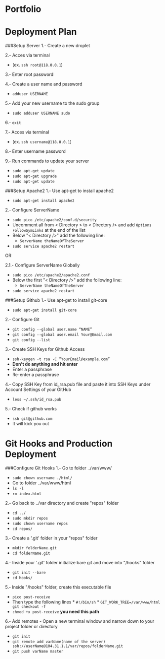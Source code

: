 Portfolio
===

Deployment Plan
===

###Setup Server
1.- Create a new droplet

2.- Acces via terminal 
  * (ex. `ssh root@118.0.0.1`)
  
3.- Enter root password

4.- Create  a user name and password 
  * `adduser USERNAME`
  
5.- Add your new username to the sudo group 
  * `sudo adduser USERNAME sudo`
  
6.- `exit`

7.- Acces via terminal 
  * (ex. `ssh username@118.0.0.1`)
  
8.- Enter username password

9.- Run commands to update your server
  * `sudo apt-get update`
  * `sudo apt-get upgrade`
  * `sudo apt-get update`

###Setup Apache2
1.- Use apt-get to install apache2
  * `sudo apt-get install apache2`
  
2.- Configure ServerName
  * `sudo pico /etc/apache2/conf.d/security`
  * Uncomment all from < Directory > to < Directory /> and add `Options FollowSymLinks` at the end of the list
  * Below "< Directory />" add the following line:
    * `ServerName theNameOfTheServer`
  * `sudo service apache2 restart`
  
 OR

2.1.- Configure ServerName Globally
  * `sudo pico /etc/apache2/apache2.conf`
  * Below the first "< Directory />" add the following line:
    * `ServerName theNameOfTheServer`
  * `sudo service apache2 restart`


###Setup Github
1.- Use apt-get to install git-core
  * `sudo apt-get install git-core`

2.- Configure Git
  * `git config --global user.name “NAME”`
  * `git config --global user.email Your@Email.com`
  * `git config --list`

3.- Create SSH Keys for Github Access
  * `ssh-keygen -t rsa -C ”YourEmail@example.com”`
  * **Don't do anything and hit enter**
  * Enter a passphrase
  * Re-enter a passphrase

4.- Copy SSH Key from id_rsa.pub file and paste it into SSH Keys under Account Settings of your GitHub
  * `less ~/.ssh/id_rsa.pub`

5.- Check if github works
  * `ssh git@github.com`
  * It will kick you out

Git Hooks and Production Deployment
===

###Configure Git Hooks 
1.- Go to folder ../var/www/
  *  `sudo chown username ./html/`
  * Go to folder ../var/www/html
  *  `ls -l`
  *  `rm index.html`
 
2.- Go back to ../var directory and create "repos" folder
  * `cd ../`
  * `sudo mkdir repos`
  * `sudo chown username repos`
  *  `cd repos/`

3.- Create a '.git' folder in your "repos" folder 
  * `mkdir folderName.git` 
  *  `cd folderName.git`

4.- Inside your '.git' folder initialize bare git and move into "/hooks" folder
  * `git init --bare`
  * `cd hooks/`

5.- Inside "/hooks" folder, create this executable file
  * `pico post-receive`
  *  Then type the following lines
    * `#!/bin/sh`
    * `GIT_WORK_TREE=/var/www/html git checkout -f`
  * `chmod +x post-receive` **you need this path**

6.- Add remotes - Open a new terminal window and narrow down to your project folder or directory
  * `git init`
  * `git remote add varName(name of the server) ssh://userName@104.31.1.1/var/repos/folderName.git`
  * `git push varName master`
  

 
  


